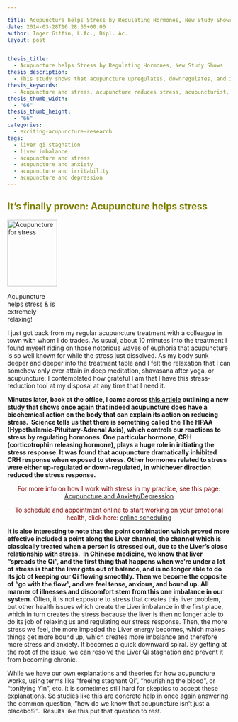 ```yaml
---

title: Acupuncture helps Stress by Regulating Hormones, New Study Shows
date: 2014-03-28T16:28:35+00:00
author: Inger Giffin, L.Ac., Dipl. Ac.
layout: post


thesis_title:
  - Acupuncture helps Stress by Regulating Hormones, New Study Shows
thesis_description:
  - This study shows that acupuncture upregulates, downregulates, and inhibits hormones related to stress, explaining how acupuncture helps stress.
thesis_keywords:
  - Acupuncture and stress, acupuncture reduces stress, acupuncturist, acupuncture fort collins, fort collins acupuncture
thesis_thumb_width:
  - "66"
thesis_thumb_height:
  - "66"
categories:
  - exciting-acupuncture-research
tags:
  - liver qi stagnation
  - liver imbalance
  - acupuncture and stress
  - acupuncture and anxiety
  - acupuncture and irritability
  - acupuncture and depression
---
```

## <span style="color: #808000;">It&#8217;s finally proven: Acupuncture helps stress</span>

<div id="attachment_1769" style="width: 122px" class="wp-caption alignleft">
  <a href="http://www.wisdomwaysacupuncture.com/wp-content/uploads/2014/01/Acupuncture-reduces-stress.jpg"><img class="size-thumbnail wp-image-1769 " title="Acupuncture helps stress" src="http://www.wisdomwaysacupuncture.com/wp-content/uploads/2014/01/Acupuncture-reduces-stress-112x150.jpg" alt="Acupuncture for stress" width="112" height="150" srcset="http://www.wisdomwaysacupuncture.com/wp-content/uploads/2014/01/Acupuncture-reduces-stress-112x150.jpg 112w, http://www.wisdomwaysacupuncture.com/wp-content/uploads/2014/01/Acupuncture-reduces-stress-225x300.jpg 225w, http://www.wisdomwaysacupuncture.com/wp-content/uploads/2014/01/Acupuncture-reduces-stress.jpg 384w" sizes="(max-width: 112px) 100vw, 112px" /></a>
  
  <p class="wp-caption-text">
    Acupuncture helps stress & is extremely relaxing!
  </p>
</div>

I just got back from my regular acupuncture treatment with a colleague in town with whom I do trades. As usual, about 10 minutes into the treatment I found myself riding on those notorious waves of euphoria that acupuncture is so well known for while the stress just dissolved. As my body sunk deeper and deeper into the treatment table and I felt the relaxation that I can somehow only ever attain in deep meditation, shavasana after yoga, or acupuncture; I contemplated how grateful I am that I have this stress-reduction tool at my disposal at any time that I need it.

**Minutes later, back at the office, I came across [this article](https://nhs.georgetown.edu/news/eshkevari-acupuncture-stress-study "Acupuncture proven to reduce stress") outlining a new study that shows once again that indeed acupuncture does have a biochemical action on the body that can explain its action on reducing stress.  Science tells us that there is something called the The HPAA (Hypothalamic-Pituitary-Adrenal Axis), which controls our reactions to stress by regulating hormones. One particular hormone, CRH (corticotrophin releasing hormone), plays a huge role in initiating the stress response. It was found that acupuncture dramatically inhibited CRH response when exposed to stress. Other hormones related to stress were either up-regulated or down-regulated, in whichever direction reduced the stress response.**

<p style="text-align: center;">
  <span style="color: #800000;">For more info on how I work with stress in my practice, see this page:</span> <a title="Anxiety/Depression" href="http://www.wisdomwaysacupuncture.com/acupuncture-conditions-treated/chronic-internal-medical-conditions/acupuncture-for-anxiety-depression/">Acupuncture and Anxiety/Depression</a>
</p>

<p style="text-align: center;">
  <span style="color: #800000;">To schedule and appointment online to start working on your emotional health, click here:</span> <a title="Online Scheduling" href="http://www.wisdomwaysacupuncture.com/acupuncture-appointment-scheduling/">online scheduling</a>
</p>

**It is also interesting to note that the point combination which proved more effective included a point along the Liver channel, the channel which is classically treated when a person is stressed out, due to the Liver&#8217;s close relationship with stress.  In Chinese medicine, we know that liver &#8220;spreads the Qi&#8221;, and the first thing that happens when we&#8217;re under a lot of stress is that the liver gets out of balance, and is no longer able to do its job of keeping our Qi flowing smoothly. Then we become the opposite of &#8220;go with the flow&#8221;, and we feel tense, anxious, and bound up. All manner of illnesses and discomfort stem from this one imbalance in our system.** Often, it is not exposure to stress that creates this liver problem, but other health issues which create the Liver imbalance in the first place, which in turn creates the stress because the liver is then no longer able to do its job of relaxing us and regulating our stress response. Then, the more stress we feel, the more impeded the Liver energy becomes, which makes things get more bound up, which creates more imbalance and therefore more stress and anxiety. It becomes a quick downward spiral. By getting at the root of the issue, we can resolve the Liver Qi stagnation and prevent it from becoming chronic.

While we have our own explanations and theories for how acupuncture works, using terms like &#8220;freeing stagnant Qi&#8221;, &#8220;nourishing the blood&#8221;, or &#8220;tonifying Yin&#8221;, etc. it is sometimes still hard for skeptics to accept these explanations. So studies like this are concrete help in once again answering the common question, &#8220;how do we know that acupuncture isn&#8217;t just a placebo!?&#8221;.  Results like this put that question to rest.